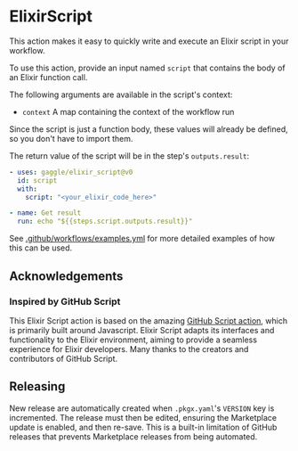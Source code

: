 # ElixirScript

This action makes it easy to quickly write and execute an Elixir script in your workflow.

To use this action, provide an input named `script` that contains the body of an Elixir function call.

The following arguments are available in the script's context:

* `context` A map containing the context of the workflow run

Since the script is just a function body, these values will already be defined, so you don't have to import them.

The return value of the script will be in the step's `outputs.result`:

```yaml
- uses: gaggle/elixir_script@v0
  id: script
  with:
    script: "<your_elixir_code_here>"

- name: Get result
  run: echo "${{steps.script.outputs.result}}"
```

See [.github/workflows/examples.yml](.github/workflows/examples.yml) for more detailed examples of how this can be used.

## Acknowledgements

### Inspired by GitHub Script

This Elixir Script action is based on the amazing [GitHub Script action][github-script],
which is primarily built around Javascript.
Elixir Script adapts its interfaces and functionality to the Elixir environment,
aiming to provide a seamless experience for Elixir developers.
Many thanks to the creators and contributors of GitHub Script.

## Releasing

New release are automatically created when `.pkgx.yaml`'s `VERSION` key is incremented. The release must then be edited,
ensuring the Marketplace update is enabled, and then re-save. This is a built-in limitation of GitHub releases that
prevents Marketplace releases from being automated.

[github-script]: https://github.com/marketplace/actions/github-script

[tentacat]: https://github.com/edgurgel/tentacat
